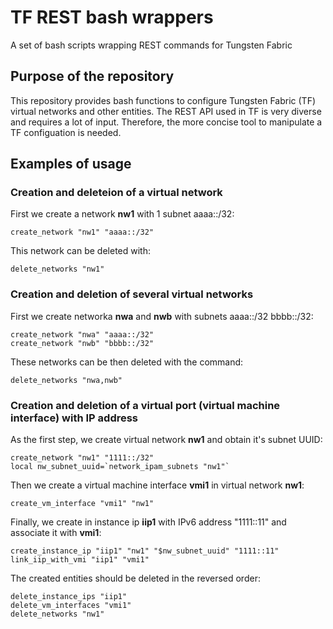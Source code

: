 # TF REST bash wrappers
A set of bash scripts wrapping REST commands for Tungsten Fabric

## Purpose of the repository

This repository provides bash functions to configure Tungsten Fabric (TF)
virtual networks and other entities. The REST API used in TF is very diverse
and requires a lot of input. Therefore, the more concise tool to manipulate
a TF configuation is needed.

## Examples of usage

### Creation and deleteion of a virtual network

First we create a network **nw1** with 1 subnet aaaa::/32:

    create_network "nw1" "aaaa::/32"

This network can be deleted with:

    delete_networks "nw1"

### Creation and deletion of several virtual networks

First we create networka **nwa** and **nwb** with subnets aaaa::/32
bbbb::/32:

    create_network "nwa" "aaaa::/32"
    create_network "nwb" "bbbb::/32"

These networks can be then deleted with the command:

    delete_networks "nwa,nwb"

### Creation and deletion of a virtual port (virtual machine interface) with IP address

As the first step, we create virtual network **nw1** and obtain it's
subnet UUID:

    create_network "nw1" "1111::/32"
    local nw_subnet_uuid=`network_ipam_subnets "nw1"`

Then we create a virtual machine interface **vmi1** in virtual network **nw1**:

    create_vm_interface "vmi1" "nw1"

Finally, we create in instance ip **iip1** with IPv6 address "1111::11" and
associate it with **vmi1**:

    create_instance_ip "iip1" "nw1" "$nw_subnet_uuid" "1111::11"
    link_iip_with_vmi "iip1" "vmi1"

The created entities should be deleted in the reversed order:
    
    delete_instance_ips "iip1"
    delete_vm_interfaces "vmi1"
    delete_networks "nw1"

